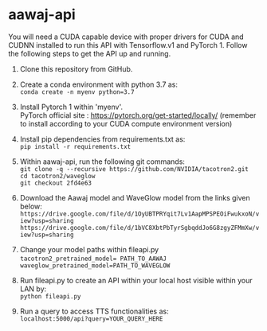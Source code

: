 # aawaj-api
You will need a CUDA capable device with proper drivers for CUDA and CUDNN installed to run this API with Tensorflow.v1 and PyTorch 1. Follow the following steps to get the API up and running.


1. Clone this repository from GitHub. 

2. Create a conda environment with python 3.7 as: <br/>
	```conda create -n myenv python=3.7```

3. Install Pytorch 1 within 'myenv'. <br/>
	PyTorch official site : https://pytorch.org/get-started/locally/ (remember to install according to your CUDA compute environment version) 

4. Install pip dependencies from requirements.txt as: <br/> 
	```pip install -r requirements.txt```

5. Within aawaj-api, run the following git commands: <br/>
	```git clone -q --recursive https://github.com/NVIDIA/tacotron2.git``` <br/>
	```cd tacotron2/waveglow``` <br/>
	```git checkout 2fd4e63``` <br/>

6. Download the Aawaj model and WaveGlow model from the links given below:
	```https://drive.google.com/file/d/1OyUBTPRYqit7Lv1AapMPSPEOiFwukxoN/view?usp=sharing```
	```https://drive.google.com/file/d/1bVC8XbtPbTyrSgbqddJo6G8zgyZFMmXw/view?usp=sharing```
	
7. Change your model paths within fileapi.py 
	``` tacotron2_pretrained_model= PATH_TO_AAWAJ```
	``` waveglow_pretrained_model=PATH_TO_WAVEGLOW```

8. Run fileapi.py to create an API within your local host visible within your LAN by: <br/>
	```python fileapi.py```

9. Run a query to access TTS functionalities as: <br/>
	```localhost:5000/api?query=YOUR_QUERY_HERE```
